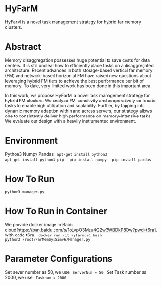 # HyFarM
HyFarM is a novel task management strategy for hybrid far memory clusters.

# Abstract
Memory disaggregation possesses huge potential to save costs for data centers. It is still unclear how to efficiently place tasks on a disaggregated architecture. Recent advances in both storage-based vertical far memory (FM) and network-based horizontal FM have raised new questions about leveraging hybrid FM tiers to achieve the best performance per bit of memory. To date, very limited work has been done in this important area. 

In this work, we propose HyFarM, a novel task management strategy for hybrid FM clusters. We analyze FM-sensitivity and cooperatively co-locate tasks to enable high utilization and scalability. Further, by tapping into dynamic memory adaption within and across servers, our strategy allows one to consistently deliver high performance on memory-intensive tasks. We evaluate our design with a heavily instrumented environment.

# Environment
Python3
Numpy
Pandas
<code> apt-get install python3 </code>
<code> apt-get install python3-pip </code>
<code> pip install numpy </code>
<code> pip install pandas </code>

# How To Run
<code>python3 manager.py </code>

# How To Run in Container
We provide docker image in Baidu cloud[https://pan.baidu.com/s/1oLvpO3Mzu4Q2w3WBDkP8Ow?pwd=t6ra]. with code t6ra.
<code> docker run -it hyfarm:v1 bash </code>
<code> python3 /root/FarMemSysSimv6/Manager.py</code>

# Parameter Configurations
Set sever number as  50, we use  <code> ServerNum = 50 </code>
Set Task number as 2000, we use  <code> Tasknum = 2000 </code>
